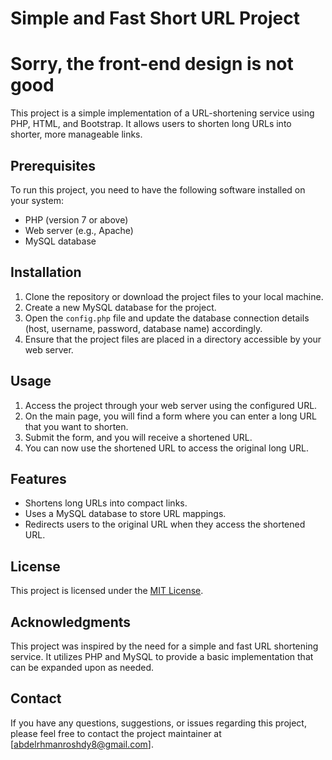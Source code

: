 # Simple and Fast Short URL Project
# Sorry, the front-end design is not good
This project is a simple implementation of a URL-shortening service using PHP, HTML, and Bootstrap. It allows users to shorten long URLs into shorter, more manageable links.

## Prerequisites

To run this project, you need to have the following software installed on your system:

- PHP (version 7 or above)
- Web server (e.g., Apache)
- MySQL database

## Installation

1. Clone the repository or download the project files to your local machine.
2. Create a new MySQL database for the project.
3. Open the `config.php` file and update the database connection details (host, username, password, database name) accordingly.
4. Ensure that the project files are placed in a directory accessible by your web server.

## Usage

1. Access the project through your web server using the configured URL.
2. On the main page, you will find a form where you can enter a long URL that you want to shorten.
3. Submit the form, and you will receive a shortened URL.
4. You can now use the shortened URL to access the original long URL.

## Features

- Shortens long URLs into compact links.
- Uses a MySQL database to store URL mappings.
- Redirects users to the original URL when they access the shortened URL.


## License

This project is licensed under the [MIT License](LICENSE).

## Acknowledgments

This project was inspired by the need for a simple and fast URL shortening service. It utilizes PHP and MySQL to provide a basic implementation that can be expanded upon as needed.

## Contact

If you have any questions, suggestions, or issues regarding this project, please feel free to contact the project maintainer at [abdelrhmanroshdy8@gmail.com].
